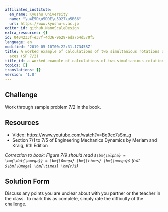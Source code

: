 ```yaml
---
affiliated_institute:
  en_name: Kyushu University
  name: "\u4E5D\u5DDE\u5927\u5B66"
  url: https://www.kyushu-u.ac.jp
editor_id: github.NanoScaleDesign
extra_resources: {}
id: 0404233f-e37f-4d36-9629-eda764d570f5
language: en
modified: '2019-05-10T00:22:31.173458Z'
title: A worked example of calculations of two simultanious rotations on different
  axes (SP 7/2)
title_id: a-worked-example-of-calculations-of-two-simultanious-rotations-on-different-axes-sp-72
topics: []
translations: {}
version: '1.0'
---
```


## Challenge
Work through sample problem 7/2 in the book.


## Resources
- Video: https://www.youtube.com/watch?v=Bq9cc7sSm_g
- Section 7/1 to 7/5 of Engineering Mechanics Dynamics by Meriam and Kraig, 6th Edition

*Correction to book: Figure 7/9 should read `$\bm{\alpha} = \bm{\dot{\omega}} = \bm{\Omega} \bm{\times} \bm{\omega}$` (not `$\bm{\Omega} \bm{\times} \bm{r}$`)*


## Solution Form
Discuss any points you are unclear about with you partner or the teacher in the class.
To mark this as complete, simply rate the difficulty of the challenge.
